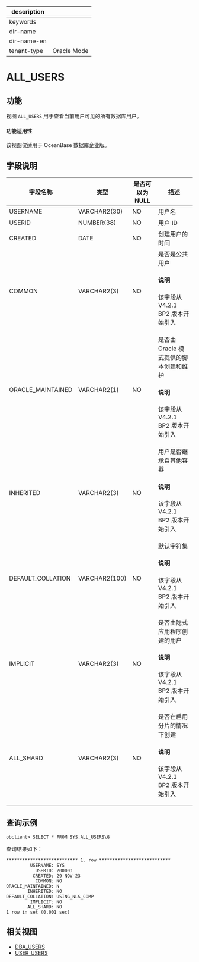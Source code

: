 |description||
|---|---|
|keywords||
|dir-name||
|dir-name-en||
|tenant-type|Oracle Mode|

# ALL_USERS

## 功能

视图 `ALL_USERS` 用于查看当前用户可见的所有数据库用户。

  <main id="notice" >
    <h4>功能适用性</h4>
    <p>该视图仅适用于 OceanBase 数据库企业版。</p>
  </main>

## 字段说明

| **字段名称** |    **类型**    | **是否可以为 NULL** | **描述**  |
|----------|--------------|----------------|---------|
| USERNAME | VARCHAR2(30) | NO             | 用户名     |
| USERID   | NUMBER(38)   | NO             | 用户 ID   |
| CREATED  | DATE         | NO             | 创建用户的时间 |
| COMMON            | VARCHAR2(3)   | NO   | 是否是公共用户 <main id="notice" type='explain'><h4>说明</h4><p>该字段从 V4.2.1 BP2 版本开始引入</p></main>|
| ORACLE_MAINTAINED | VARCHAR2(1)   | NO   | 是否由 Oracle 模式提供的脚本创建和维护<main id="notice" type='explain'><h4>说明</h4><p>该字段从 V4.2.1 BP2 版本开始引入</p></main>|
| INHERITED         | VARCHAR2(3)   | NO   | 用户是否继承自其他容器 <main id="notice" type='explain'><h4>说明</h4><p>该字段从 V4.2.1 BP2 版本开始引入</p></main>|
| DEFAULT_COLLATION | VARCHAR2(100) | NO   | 默认字符集 <main id="notice" type='explain'><h4>说明</h4><p>该字段从 V4.2.1 BP2 版本开始引入</p></main>|
| IMPLICIT          | VARCHAR2(3)   | NO   | 是否由隐式应用程序创建的用户 <main id="notice" type='explain'><h4>说明</h4><p>该字段从 V4.2.1 BP2 版本开始引入</p></main>|
| ALL_SHARD         | VARCHAR2(3)   | NO   | 是否在启用分片的情况下创建 <main id="notice" type='explain'><h4>说明</h4><p>该字段从 V4.2.1 BP2 版本开始引入</p></main>|

## 查询示例

```shell
obclient> SELECT * FROM SYS.ALL_USERS\G
```

查询结果如下：

```shell
*************************** 1. row ***************************
         USERNAME: SYS
           USERID: 200003
          CREATED: 29-NOV-23
           COMMON: NO
ORACLE_MAINTAINED: N
        INHERITED: NO
DEFAULT_COLLATION: USING_NLS_COMP
         IMPLICIT: NO
        ALL_SHARD: NO
1 row in set (0.001 sec)
```

## 相关视图

* [DBA_USERS](21700.dba_users-of-oracle-mode.md)
* [USER_USERS](30600.user_users-of-oracle-mode.md)

